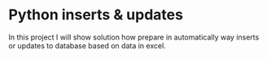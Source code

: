 # Python inserts & updates

In this project I will show solution how prepare in automatically way inserts or updates to database based on data in excel. 
